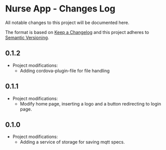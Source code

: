 # Nurse App - Changes Log

All notable changes to this project will be documented here.


The format is based on [Keep a Changelog](http://keepachangelog.com/) and this project adheres to [Semantic Versioning](http://semver.org/).


## 0.1.2
* Project modifications:
    * Adding cordova-plugin-file for file handling
## 0.1.1
* Project modifications:
    * Modify home page, inserting a logo and a button redirecting to login page.
## 0.1.0
* Project modifications:
    * Adding a service of storage for saving mqtt specs.  